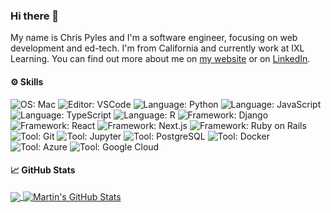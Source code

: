 ### Hi there 👋

My name is Chris Pyles and I'm a software engineer, focusing on web development and ed-tech. I'm from California and currently work at IXL Learning. You can find out more about me on [my website](https://chrispyles.io/) or on [LinkedIn](https://linkedin.com/in/chris-pyles).

#### ⚙️ Skills

![OS: Mac](https://img.shields.io/badge/OS-Mac-informational?style=flat&logo=Apple&logoColor=white&color=2bbc8a)
![Editor: VSCode](https://img.shields.io/badge/Editor-VS%20Code-informational?style=flat&logo=visualstudiocode&logoColor=white&color=2bbc8a)
![Language: Python](https://img.shields.io/badge/Language-Python-informational?style=flat&logo=python&logoColor=white&color=2bbc8a)
![Language: JavaScript](https://img.shields.io/badge/Language-JavaScript-informational?style=flat&logo=javascript&logoColor=white&color=2bbc8a)
![Language: TypeScript](https://img.shields.io/badge/Language-TypeScript-informational?style=flat&logo=typescript&logoColor=white&color=2bbc8a)
![Language: R](https://img.shields.io/badge/Language-R-informational?style=flat&logo=r&logoColor=white&color=2bbc8a)
![Framework: Django](https://img.shields.io/badge/Framework-Django-informational?style=flat&logo=django&logoColor=white&color=2bbc8a)
![Framework: React](https://img.shields.io/badge/Framework-React-informational?style=flat&logo=react&logoColor=white&color=2bbc8a)
![Framework: Next.js](https://img.shields.io/badge/Framework-Next.js-informational?style=flat&logo=nextdotjs&logoColor=white&color=2bbc8a)
![Framework: Ruby on Rails](https://img.shields.io/badge/Framework-Ruby%20on%20Rails-informational?style=flat&logo=rubyonrails&logoColor=white&color=2bbc8a)
![Tool: Git](https://img.shields.io/badge/Tool-Git-informational?style=flat&logo=git&logoColor=white&color=2bbc8a)
![Tool: Jupyter](https://img.shields.io/badge/Tool-Jupyter-informational?style=flat&logo=jupyter&logoColor=white&color=2bbc8a)
![Tool: PostgreSQL](https://img.shields.io/badge/Tool-PostgreSQL-informational?style=flat&logo=postgresql&logoColor=white&color=2bbc8a)
![Tool: Docker](https://img.shields.io/badge/Tool-Docker-informational?style=flat&logo=docker&logoColor=white&color=2bbc8a)
![Tool: Azure](https://img.shields.io/badge/Tool-Azure-informational?style=flat&logo=microsoftazure&logoColor=white&color=2bbc8a)
![Tool: Google Cloud](https://img.shields.io/badge/Tool-Google%20Cloud-informational?style=flat&logo=googlecloud&logoColor=white&color=2bbc8a)

#### 📈 GitHub Stats

<a href="https://github.com/chrispyles/chrispyles">
  <img align="center" src="https://github-readme-stats.vercel.app/api/top-langs/?username=chrispyles&hide=java,html,tex,jupyter%20notebook,css&title_color=ffffff&text_color=c9cacc&icon_color=2bbc8a&bg_color=1d1f21&langs_count=3" />
</a>

<a href="https://github.com/chrispyles/chrispyles">
  <img align="center" src="https://github-readme-stats.vercel.app/api?username=chrispyles&show_icons=true&line_height=27&count_private=true&title_color=ffffff&text_color=c9cacc&icon_color=2bbc8a&bg_color=1d1f21" alt="Martin's GitHub Stats" />
</a>

<!--
**chrispyles/chrispyles** is a ✨ _special_ ✨ repository because its `README.md` (this file) appears on your GitHub profile.

Here are some ideas to get you started:

- 🔭 I’m currently working on ...
- 🌱 I’m currently learning ...
- 👯 I’m looking to collaborate on ...
- 🤔 I’m looking for help with ...
- 💬 Ask me about ...
- 📫 How to reach me: ...
- 😄 Pronouns: ...
- ⚡ Fun fact: ...
-->
